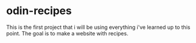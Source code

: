 # odin-recipes
This is the first project that i will be using everything i've learned up to this point.
The goal is to make a website with recipes.